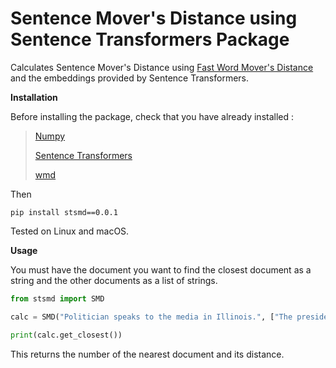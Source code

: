 # Sentence Mover's Distance using Sentence Transformers Package

Calculates Sentence Mover's Distance using [Fast Word Mover's Distance](https://github.com/src-d/wmd-relax) and the embeddings provided by Sentence Transformers.

**Installation**

Before installing the package, check that you have already installed :
> [Numpy](https://pypi.org/project/numpy/)
>
> [Sentence Transformers](https://pypi.org/project/sentence-transformers/)
>
> [wmd](https://pypi.org/project/wmd/)

Then
```
pip install stsmd==0.0.1
```
Tested on Linux and macOS.

**Usage**

You must have the document you want to find the closest document as a string and the other documents as a list of strings.

```python
from stsmd import SMD

calc = SMD("Politician speaks to the media in Illinois.", ["The president greets the press in Chicago.", "The President delivers his inaugural address."])

print(calc.get_closest())
```

This returns the number of the nearest document and its distance.